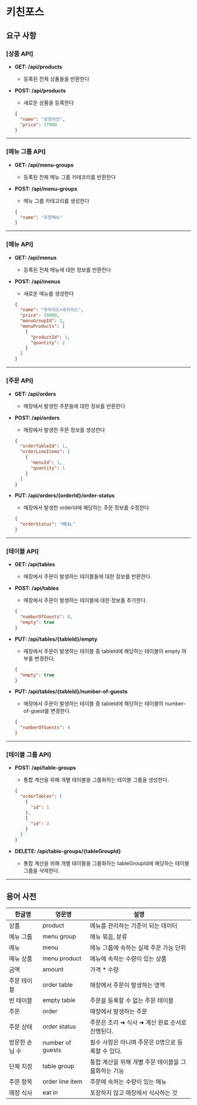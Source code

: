 # 키친포스

## 요구 사항
### [상품 API]
- **GET: /api/products**
    - 등록된 전체 상품들을 반환한다

- **POST: /api/products**
    - 새로운 상품을 등록한다
    ```json
    {
      "name": "강정치킨",
      "price": 17000
    }
    ```
----
### [메뉴 그룹 API]
- **GET: /api/menu-groups**
    - 등록된 전체 메뉴 그룹 카테코리를 반환한다

- **POST: /api/menu-groups**
    - 메뉴 그룹 카테고리를 생성한다
    ```json
    {
      "name": "추천메뉴"
    }
    ```
----
### [메뉴 API]
- **GET: /api/menus**
    - 등록된 전체 메뉴에 대한 정보를 반환한다

- **POST: /api/menus**
    - 새로운 메뉴를 생성한다
    ```json
    {
      "name": "후라이드+후라이드",
      "price": 19000,
      "menuGroupId": 1,
      "menuProducts": [
        {
          "productId": 1,
          "quantity": 2
        }
      ]
    }
    ```
----
### [주문 API]
- **GET: /api/orders**
    - 매장에서 발생한 주문들에 대한 정보를 반환한다

- **POST: /api/orders**
    - 매장에서 발생한 주문 정보를 생성한다
    ```json
    {
      "orderTableId": 1,
      "orderLineItems": [
        {
          "menuId": 1,
          "quantity": 1
        }
      ]
    }
    ```

- **PUT: /api/orders/{orderId}/order-status**
    - 매장에서 발생한 orderId에 해당하는 주문 정보를 수정한다
    ```json
    {
      "orderStatus": "MEAL"
    }
    ```
----
### [테이블 API]
- **GET: /api/tables**
    - 매장에서 주문이 발생하는 테이블들에 대한 정보를 반환한다. 

- **POST: /api/tables**
    - 매장에서 주문이 발생하는 테이블에 대한 정보를 추가한다. 
    ```json
    {
      "numberOfGuests": 0,
      "empty": true
    }
    ```

- **PUT: /api/tables/{tableId}/empty**
    - 매장에서 주문이 발생하는 테이블 중 tableId에 해당하는 테이블의 empty 여부를 변경한다. 
    ```json
    {
      "empty": true
    }
    ```

- **PUT: /api/tables/{tableId}/number-of-guests**
    - 매장에서 주문이 발생하는 테이블 중 tableId에 해당하는 테이블의 number-of-guest를 변경한다.
    ```json
    {
      "numberOfGuests": 4
    }
    ```
----
### [테이블 그룹 API]
- **POST: /api/table-groups**
    - 통합 계산을 위해 개별 테이블을 그룹화하는 테이블 그룹을 생성한다. 
    ```json
    {
      "orderTables": [
        {
          "id": 1
        },
        {
          "id": 2
        }
      ]
    }
    ```

- **DELETE: /api/table-groups/{tableGroupId}**
    - 통합 계산을 위해 개별 테이블을 그룹화하는 tableGroupId에 해당하는 테이블 그룹을 삭제한다.
----

## 용어 사전

| 한글명 | 영문명 | 설명 |
| --- | --- | --- |
| 상품 | product | 메뉴를 관리하는 기준이 되는 데이터 |
| 메뉴 그룹 | menu group | 메뉴 묶음, 분류 |
| 메뉴 | menu | 메뉴 그룹에 속하는 실제 주문 가능 단위 |
| 메뉴 상품 | menu product | 메뉴에 속하는 수량이 있는 상품 |
| 금액 | amount | 가격 * 수량 |
| 주문 테이블 | order table | 매장에서 주문이 발생하는 영역 |
| 빈 테이블 | empty table | 주문을 등록할 수 없는 주문 테이블 |
| 주문 | order | 매장에서 발생하는 주문 |
| 주문 상태 | order status | 주문은 조리 ➜ 식사 ➜ 계산 완료 순서로 진행된다. |
| 방문한 손님 수 | number of guests | 필수 사항은 아니며 주문은 0명으로 등록할 수 있다. |
| 단체 지정 | table group | 통합 계산을 위해 개별 주문 테이블을 그룹화하는 기능 |
| 주문 항목 | order line item | 주문에 속하는 수량이 있는 메뉴 |
| 매장 식사 | eat in | 포장하지 않고 매장에서 식사하는 것 |
